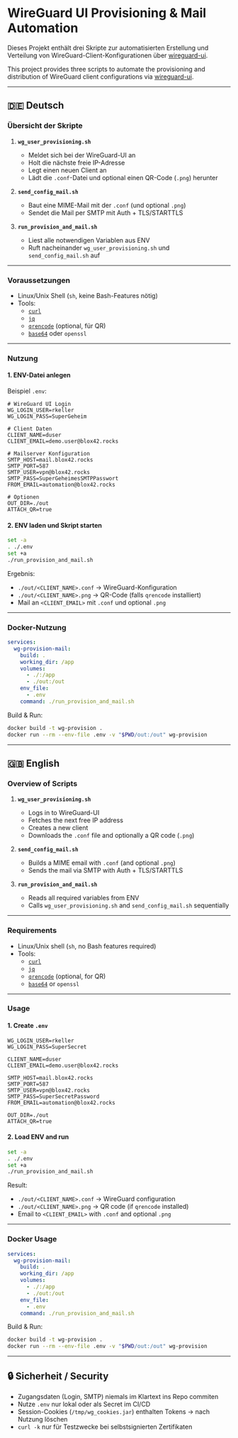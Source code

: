 # WireGuard UI Provisioning & Mail Automation

Dieses Projekt enthält drei Skripte zur automatisierten Erstellung und Verteilung von WireGuard-Client-Konfigurationen über [wireguard-ui](https://github.com/ngoduykhanh/wireguard-ui).

This project provides three scripts to automate the provisioning and distribution of WireGuard client configurations via [wireguard-ui](https://github.com/ngoduykhanh/wireguard-ui).

---

## 🇩🇪 Deutsch

### Übersicht der Skripte

1. **`wg_user_provisioning.sh`**  
   - Meldet sich bei der WireGuard-UI an  
   - Holt die nächste freie IP-Adresse  
   - Legt einen neuen Client an  
   - Lädt die `.conf`-Datei und optional einen QR-Code (`.png`) herunter  

2. **`send_config_mail.sh`**  
   - Baut eine MIME-Mail mit der `.conf` (und optional `.png`)  
   - Sendet die Mail per SMTP mit Auth + TLS/STARTTLS  

3. **`run_provision_and_mail.sh`**  
   - Liest alle notwendigen Variablen aus ENV  
   - Ruft nacheinander `wg_user_provisioning.sh` und `send_config_mail.sh` auf  

---

### Voraussetzungen

- Linux/Unix Shell (`sh`, keine Bash-Features nötig)  
- Tools:
  - [`curl`](https://curl.se/)  
  - [`jq`](https://stedolan.github.io/jq/)  
  - [`qrencode`](https://fukuchi.org/works/qrencode/) (optional, für QR)  
  - [`base64`](https://www.gnu.org/software/coreutils/base64/) oder `openssl`  

---

### Nutzung

#### 1. ENV-Datei anlegen

Beispiel `.env`:

```env
# WireGuard UI Login
WG_LOGIN_USER=rkeller
WG_LOGIN_PASS=SuperGeheim

# Client Daten
CLIENT_NAME=duser
CLIENT_EMAIL=demo.user@blox42.rocks

# Mailserver Konfiguration
SMTP_HOST=mail.blox42.rocks
SMTP_PORT=587
SMTP_USER=vpn@blox42.rocks
SMTP_PASS=SuperGeheimesSMTPPasswort
FROM_EMAIL=automation@blox42.rocks

# Optionen
OUT_DIR=./out
ATTACH_QR=true
```

#### 2. ENV laden und Skript starten

```sh
set -a
. ./.env
set +a
./run_provision_and_mail.sh
```

Ergebnis:
- `./out/<CLIENT_NAME>.conf` → WireGuard-Konfiguration  
- `./out/<CLIENT_NAME>.png` → QR-Code (falls `qrencode` installiert)  
- Mail an `<CLIENT_EMAIL>` mit `.conf` und optional `.png`  

---

### Docker-Nutzung

```yaml
services:
  wg-provision-mail:
    build: .
    working_dir: /app
    volumes:
      - ./:/app
      - ./out:/out
    env_file:
      - .env
    command: ./run_provision_and_mail.sh
```

Build & Run:

```bash
docker build -t wg-provision .
docker run --rm --env-file .env -v "$PWD/out:/out" wg-provision
```

---

## 🇬🇧 English

### Overview of Scripts

1. **`wg_user_provisioning.sh`**  
   - Logs in to WireGuard-UI  
   - Fetches the next free IP address  
   - Creates a new client  
   - Downloads the `.conf` file and optionally a QR code (`.png`)  

2. **`send_config_mail.sh`**  
   - Builds a MIME email with `.conf` (and optional `.png`)  
   - Sends the mail via SMTP with Auth + TLS/STARTTLS  

3. **`run_provision_and_mail.sh`**  
   - Reads all required variables from ENV  
   - Calls `wg_user_provisioning.sh` and `send_config_mail.sh` sequentially  

---

### Requirements

- Linux/Unix shell (`sh`, no Bash features required)  
- Tools:
  - [`curl`](https://curl.se/)  
  - [`jq`](https://stedolan.github.io/jq/)  
  - [`qrencode`](https://fukuchi.org/works/qrencode/) (optional, for QR)  
  - [`base64`](https://www.gnu.org/software/coreutils/base64/) or `openssl`  

---

### Usage

#### 1. Create `.env`

```env
WG_LOGIN_USER=rkeller
WG_LOGIN_PASS=SuperSecret

CLIENT_NAME=duser
CLIENT_EMAIL=demo.user@blox42.rocks

SMTP_HOST=mail.blox42.rocks
SMTP_PORT=587
SMTP_USER=vpn@blox42.rocks
SMTP_PASS=SuperSecretPassword
FROM_EMAIL=automation@blox42.rocks

OUT_DIR=./out
ATTACH_QR=true
```

#### 2. Load ENV and run

```sh
set -a
. ./.env
set +a
./run_provision_and_mail.sh
```

Result:
- `./out/<CLIENT_NAME>.conf` → WireGuard configuration  
- `./out/<CLIENT_NAME>.png` → QR code (if `qrencode` installed)  
- Email to `<CLIENT_EMAIL>` with `.conf` and optional `.png`  

---

### Docker Usage

```yaml
services:
  wg-provision-mail:
    build: .
    working_dir: /app
    volumes:
      - ./:/app
      - ./out:/out
    env_file:
      - .env
    command: ./run_provision_and_mail.sh
```

Build & Run:

```bash
docker build -t wg-provision .
docker run --rm --env-file .env -v "$PWD/out:/out" wg-provision
```

---

## 🔒 Sicherheit / Security

- Zugangsdaten (Login, SMTP) niemals im Klartext ins Repo commiten  
- Nutze `.env` nur lokal oder als Secret im CI/CD  
- Session-Cookies (`/tmp/wg_cookies.jar`) enthalten Tokens → nach Nutzung löschen  
- `curl -k` nur für Testzwecke bei selbstsignierten Zertifikaten  

